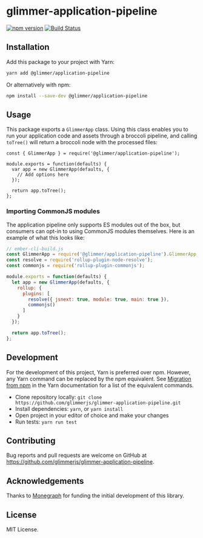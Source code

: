 # glimmer-application-pipeline

[![npm version](https://badge.fury.io/js/%40glimmer%2Fapplication-pipeline.svg)](https://badge.fury.io/js/%40glimmer%2Fapplication-pipeline)
[![Build Status](https://secure.travis-ci.org/glimmerjs/glimmer-application-pipeline.svg?branch=master)](http://travis-ci.org/glimmerjs/glimmer-application-pipeline)

## Installation

Add this package to your project with Yarn:

```bash
yarn add @glimmer/application-pipeline
```

Or alternatively with npm:

```bash
npm install --save-dev @glimmer/application-pipeline
```

## Usage

This package exports a `GlimmerApp` class.
Using this class enables you to run your application code and assets through a broccoli pipeline, and calling `toTree()` will return a broccoli node with the processed files:

```
const { GlimmerApp } = require('@glimmer/application-pipeline');

module.exports = function(defaults) {
  var app = new GlimmerApp(defaults, {
    // Add options here
  });

  return app.toTree();
};
```

### Importing CommonJS modules

The application pipeline only supports ES modules out of the box, but consumers can opt-in to using CommonJS modules themselves.
Here is an example of what this looks like:

```javascript
// ember-cli-build.js
const GlimmerApp = require('@glimmer/application-pipeline').GlimmerApp;
const resolve = require('rollup-plugin-node-resolve');
const commonjs = require('rollup-plugin-commonjs');

module.exports = function(defaults) {
  let app = new GlimmerApp(defaults, {
    rollup: {
      plugins: [
        resolve({ jsnext: true, module: true, main: true }),
        commonjs()
      ]
    }
  });

  return app.toTree();
};
```

## Development

For the development of this project, Yarn is preferred over npm. However, any Yarn command can be replaced by the npm equivalent.
See [Migration from npm](https://yarnpkg.com/lang/en/docs/migrating-from-npm/) in the Yarn documentation for a list of the equivalent commands.

* Clone repository locally: `git clone https://github.com/glimmerjs/glimmer-application-pipeline.git`
* Install dependencies: `yarn`, or `yarn install`
* Open project in your editor of choice and make your changes
* Run tests: `yarn run test`

## Contributing

Bug reports and pull requests are welcome on GitHub at https://github.com/glimmerjs/glimmer-application-pipeline.

## Acknowledgements

Thanks to [Monegraph](http://monegraph.com) for funding the initial development
of this library.

## License

MIT License.

